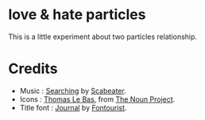 # love & hate particles

This is a little experiment about two particles relationship.

# Credits

- Music : [Searching](http://www.jamendo.com/fr/track/686226/searching) by [Scabeater](http://www.jamendo.com/fr/artist/350875/scabeater).
- Icons : [Thomas Le Bas](http://thenounproject.com/tlb), from [The Noun Project](http://thenounproject.com/).
- Title font : [Journal](http://www.dafont.com/journal.font) by [Fontourist](http://www.dafont.com/fontourist.d825).